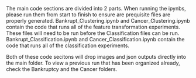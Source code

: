 The main code sections are divided into 2 parts. When running the ipynbs, please run them from start to finish to ensure are prequisite files are properly generated.
Bankrupt_Clustering.ipynb and Cancer_Clustering.ipynb contain the code that runs all of the feature transformation experiments. These files will need to be run before the Classification files can be run.
Bankrupt_Classification.ipynb and Cancer_Classification.ipynb contain the code that runs all of the classification experiments.

Both of these code secitons will drop images and json outputs directly into the main folder. To view a previous run that has been organized already, check the Bankruptcy and the Cancer folders.



